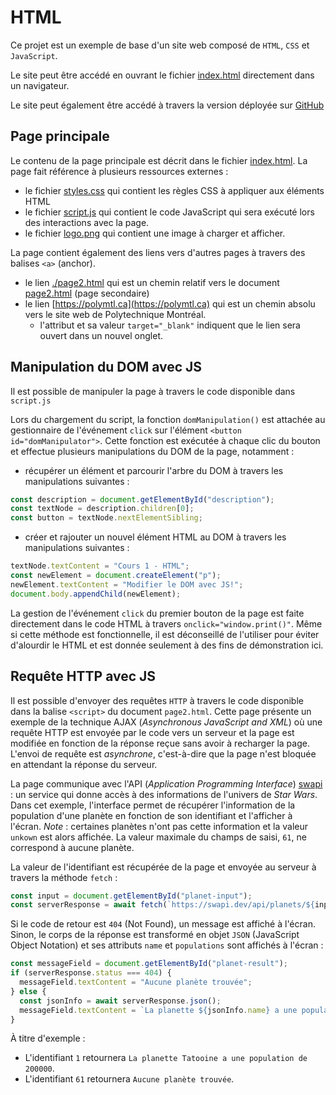# HTML

Ce projet est un exemple de base d'un site web composé de `HTML`, `CSS` et `JavaScript`.

Le site peut être accédé en ouvrant le fichier [index.html](./index.html) directement dans un navigateur.

Le site peut également être accédé à travers la version déployée sur [GitHub](https://log2440.github.io/Cours-1-HTML/)

## Page principale

Le contenu de la page principale est décrit dans le fichier [index.html](./index.html). 
La page fait référence à plusieurs ressources externes : 
  - le fichier [styles.css](./styles.css) qui contient les règles CSS à appliquer aux éléments HTML
  - le fichier [script.js](./script.js) qui contient le code JavaScript qui sera exécuté lors des interactions avec la page.
  - le fichier [logo.png](logo.png) qui contient une image à charger et afficher.


La page contient également des liens vers d'autres pages à travers des balises `<a>` (anchor). 
  - le lien [./page2.html](./page2.html) qui est un chemin relatif vers le document [page2.html](./page2.html) (page secondaire)
  - le lien [https://polymtl.ca](https://polymtl.ca) qui est un chemin absolu vers le site web de Polytechnique Montréal.
    - l'attribut et sa valeur `target="_blank"` indiquent que le lien sera ouvert dans un nouvel onglet. 

## Manipulation du DOM avec JS

Il est possible de manipuler la page à travers le code disponible dans `script.js`

Lors du chargement du script, la fonction `domManipulation()` est attachée au gestionnaire de l'événement `click` sur l'élément `<button id="domManipulator">`. 
Cette fonction est exécutée à chaque clic du bouton et effectue plusieurs manipulations du DOM de la page, notamment :
  - récupérer un élément et parcourir l'arbre du DOM à travers les manipulations suivantes : 
  ```js
  const description = document.getElementById("description");
  const textNode = description.children[0];
  const button = textNode.nextElementSibling;
  ```
  - créer et rajouter un nouvel élément HTML au DOM à travers les manipulations suivantes :
  ```js
  textNode.textContent = "Cours 1 - HTML";
  const newElement = document.createElement("p");
  newElement.textContent = "Modifier le DOM avec JS!";
  document.body.appendChild(newElement);
  ```

La gestion de l'événement `click` du premier bouton de la page est faite directement dans le code HTML à travers `onclick="window.print()"`. Même si cette méthode est fonctionnelle, il est déconseillé de l'utiliser pour éviter d'alourdir le HTML et est donnée seulement à des fins de démonstration ici.

## Requête HTTP avec JS

Il est possible d'envoyer des requêtes `HTTP` à travers le code disponible dans la balise `<script>` du document `page2.html`. Cette page présente un exemple de la technique AJAX (_Asynchronous JavaScript and XML_) où une requête HTTP est envoyée par le code vers un serveur et la page est modifiée en fonction de la réponse reçue sans avoir à recharger la page. L'envoi de requête est _asynchrone_, c'est-à-dire que la page n'est bloquée en attendant la réponse du serveur.

La page communique avec l'API (_Application Programming Interface_) [swapi](https://swapi.dev/) : un service qui donne accès à des informations de l'univers de _Star Wars_. 
Dans cet exemple, l'interface permet de récupérer l'information de la population d'une planète en fonction de son identifiant et l'afficher à l'écran. _Note_ : certaines planètes n'ont pas cette information et la valeur `unkown` est alors affichée. La valeur maximale du champs de saisi, `61`, ne correspond à aucune planète.

La valeur de l'identifiant est récupérée de la page et envoyée au serveur à travers la méthode `fetch` :

```js
const input = document.getElementById("planet-input");
const serverResponse = await fetch(`https://swapi.dev/api/planets/${input.value}`);
```
Si le code de retour est `404` (Not Found), un message est affiché à l'écran. Sinon, le corps de la réponse est transformé en objet `JSON` (JavaScript Object Notation) et ses attributs `name` et `populations` sont affichés à l'écran :

```js
const messageField = document.getElementById("planet-result");
if (serverResponse.status === 404) {
  messageField.textContent = "Aucune planète trouvée";
} else {
  const jsonInfo = await serverResponse.json();
  messageField.textContent = `La planette ${jsonInfo.name} a une population de ${jsonInfo.population}`;
}
```

À titre d'exemple :
- L'identifiant `1` retournera `La planette Tatooine a une population de 200000`.
- L'identifiant `61` retournera `Aucune planète trouvée`.